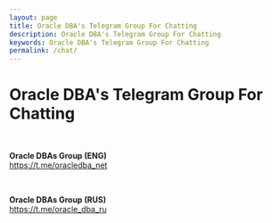 ```yaml
---
layout: page
title: Oracle DBA's Telegram Group For Chatting
description: Oracle DBA's Telegram Group For Chatting
keywords: Oracle DBA's Telegram Group For Chatting
permalink: /chat/
---
```


# Oracle DBA's Telegram Group For Chatting

<br/>

**Oracle DBAs Group (ENG)**  
https://t.me/oracledba_net

<br/>

**Oracle DBAs Group (RUS)**  
https://t.me/oracle_dba_ru

<!--

<br/>

### Slack

<br/>

https://oracledba-net.slack.com/

<br/>

<br/>

**Join Link:**

https://join.slack.com/t/oracledba-net/shared_invite/enQtODU2MzY4NTY5NjU0LWRkNjJlYWM0ZWM2NTVkYTU5ZGQ3NmNmNWUwNjQ3NGI1NmFkNGRjZDgwMjhkMWM5NGEwZDBhN2UyZjc3MzcxN2Q

-->
